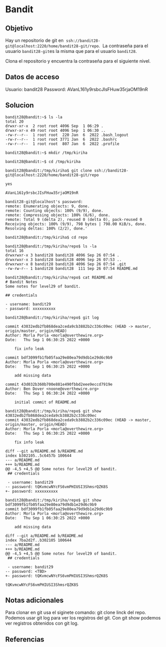# Bandit

## Objetivo
Hay un repositorio de git en  `ssh://bandit28-git@localhost:2220/home/bandit28-git/repo`.  La contraseña para el usuario `bandit28-git`es la misma que para el usuario `bandit28`.

Clona el repositorio y encuentra la contraseña para el siguiente nivel.
## Datos de acceso
Usuario: bandit28
Password: AVanL161y9rsbcJIsFHuw35rjaOM19nR
## Solucion
```shell
bandit28@bandit:~$ ls -la
total 20
drwxr-xr-x  2 root root 4096 Sep  1 06:29 .
drwxr-xr-x 49 root root 4096 Sep  1 06:30 ..
-rw-r--r--  1 root root  220 Jan  6  2022 .bash_logout
-rw-r--r--  1 root root 3771 Jan  6  2022 .bashrc
-rw-r--r--  1 root root  807 Jan  6  2022 .profile

bandit28@bandit:~$ mkdir /tmp/kiriha

bandit28@bandit:~$ cd /tmp/kiriha

bandit28@bandit:/tmp/kiriha$ git clone ssh://bandit28-git@localhost:2220/home/bandit28-git/repo

yes

AVanL161y9rsbcJIsFHuw35rjaOM19nR

bandit28-git@localhost's password:
remote: Enumerating objects: 9, done.
remote: Counting objects: 100% (9/9), done.
remote: Compressing objects: 100% (6/6), done.
remote: Total 9 (delta 2), reused 0 (delta 0), pack-reused 0
Receiving objects: 100% (9/9), 798 bytes | 798.00 KiB/s, done.
Resolving deltas: 100% (2/2), done.'

bandit28@bandit:/tmp/kiriha$ cd repo

bandit28@bandit:/tmp/kiriha/repo$ ls -la
total 16
drwxrwxr-x 3 bandit28 bandit28 4096 Sep 26 07:54 .
drwxrwxr-x 3 bandit28 bandit28 4096 Sep 26 07:53 ..
drwxrwxr-x 8 bandit28 bandit28 4096 Sep 26 07:54 .git
-rw-rw-r-- 1 bandit28 bandit28  111 Sep 26 07:54 README.md

bandit28@bandit:/tmp/kiriha/repo$ cat README.md
# Bandit Notes
Some notes for level29 of bandit.

## credentials

- username: bandit29
- password: xxxxxxxxxx

bandit28@bandit:/tmp/kiriha/repo$ git log

commit 43032edb2fb868dea2ceda9cb3882b2c336c09ec (HEAD -> master, origin/master, origin/HEAD)
Author: Morla Porla <morla@overthewire.org>
Date:   Thu Sep 1 06:30:25 2022 +0000

    fix info leak

commit bdf3099fb1fb05faa29e80ea79d9db1e29d6c9b9
Author: Morla Porla <morla@overthewire.org>
Date:   Thu Sep 1 06:30:25 2022 +0000

    add missing data

commit 43d032b360b700e881e490fbbd2eee9eccd7919e
Author: Ben Dover <noone@overthewire.org>
Date:   Thu Sep 1 06:30:24 2022 +0000

    initial commit of README.md

bandit28@bandit:/tmp/kiriha/repo$ git show 43032edb2fb868dea2ceda9cb3882b2c336c09ec
commit 43032edb2fb868dea2ceda9cb3882b2c336c09ec (HEAD -> master, origin/master, origin/HEAD)
Author: Morla Porla <morla@overthewire.org>
Date:   Thu Sep 1 06:30:25 2022 +0000

    fix info leak

diff --git a/README.md b/README.md
index b302105..5c6457b 100644
--- a/README.md
+++ b/README.md
@@ -4,5 +4,5 @@ Some notes for level29 of bandit.
 ## credentials

 - username: bandit29
-- password: tQKvmcwNYcFS6vmPHIUSI3ShmsrQZK8S
+- password: xxxxxxxxxx

bandit28@bandit:/tmp/kiriha/repo$ git show bdf3099fb1fb05faa29e80ea79d9db1e29d6c9b9
commit bdf3099fb1fb05faa29e80ea79d9db1e29d6c9b9
Author: Morla Porla <morla@overthewire.org>
Date:   Thu Sep 1 06:30:25 2022 +0000

    add missing data

diff --git a/README.md b/README.md
index 7ba2d2f..b302105 100644
--- a/README.md
+++ b/README.md
@@ -4,5 +4,5 @@ Some notes for level29 of bandit.
 ## credentials

 - username: bandit29
-- password: <TBD>
+- password: tQKvmcwNYcFS6vmPHIUSI3ShmsrQZK8S

tQKvmcwNYcFS6vmPHIUSI3ShmsrQZK8S
```
## Notas adicionales
Para clonar en git usa el siginete comando: git clone linck del repo. Podemos usar git log para ver los registros del git. Con git show podemos ver registros obtenidos con git log.
## Referencias

